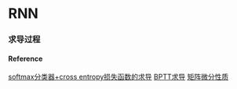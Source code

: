 # RNN

### 求导过程


#### Reference
[softmax分类器+cross entropy损失函数的求导](https://www.cnblogs.com/wacc/p/5341676.html)
[BPTT求导](http://www.cnblogs.com/wacc/p/5341670.html)
[矩阵微分性质](https://www.cnblogs.com/pinard/p/10791506.html)
